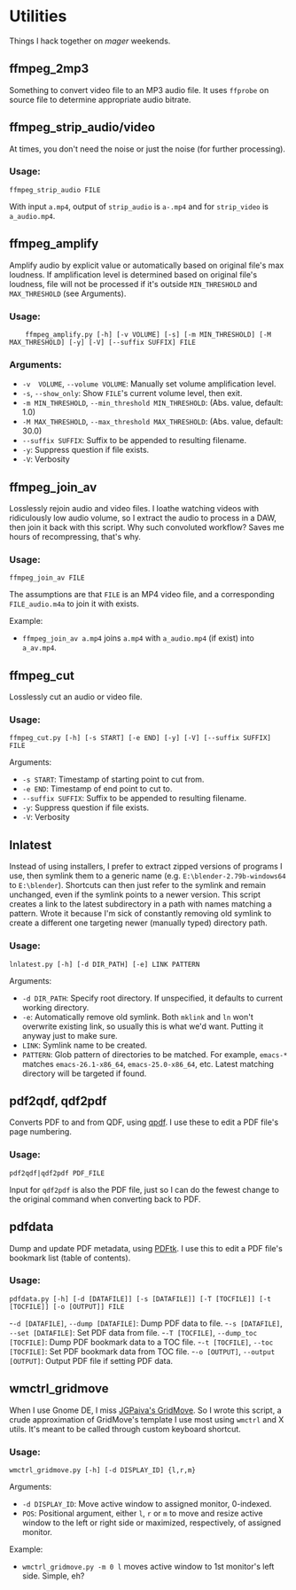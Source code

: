 # Utilities

Things I hack together on _mager_ weekends. 

## ffmpeg_2mp3

Something to convert video file to an MP3 audio file. It uses `ffprobe` on source file to determine appropriate audio bitrate.

## ffmpeg_strip_audio/video

At times, you don't need the noise or just the noise (for further processing).

### Usage: 
`ffmpeg_strip_audio FILE`

With input `a.mp4`, output of `strip_audio` is `a-.mp4` and for `strip_video` is `a_audio.mp4`.

## ffmpeg_amplify

Amplify audio by explicit value or automatically based on original file's max loudness. If amplification level is determined based on original file's loudness, file will not be processed if it's outside `MIN_THRESHOLD` and `MAX_THRESHOLD` (see Arguments).

### Usage: 
`    ffmpeg_amplify.py [-h] [-v VOLUME] [-s] [-m MIN_THRESHOLD]
    [-M MAX_THRESHOLD] [-y] [-V] [--suffix SUFFIX]
    FILE`

### Arguments:
- `-v  VOLUME`, `--volume VOLUME`: Manually set volume amplification level.
- `-s`, `--show_only`: Show `FILE`'s current volume level, then exit.
- `-m MIN_THRESHOLD`, `--min_threshold MIN_THRESHOLD`: (Abs. value, default: 1.0)
- `-M MAX_THRESHOLD`, `--max_threshold MAX_THRESHOLD`: (Abs. value, default: 30.0)
- `--suffix SUFFIX`: Suffix to be appended to resulting filename.
- `-y`: Suppress question if file exists.
- `-V`: Verbosity

## ffmpeg_join_av

Losslessly rejoin audio and video files. I loathe watching videos with ridiculously low audio volume, so I extract the audio to process in a DAW, then join it back with this script. Why such convoluted workflow? Saves me hours of recompressing, that's why.

### Usage: 
`ffmpeg_join_av FILE`

The assumptions are that `FILE` is an MP4 video file, and a corresponding `FILE_audio.m4a` to join it with exists.

Example:
- `ffmpeg_join_av a.mp4` joins `a.mp4` with `a_audio.mp4` (if exist) into `a_av.mp4`.

## ffmpeg_cut

Losslessly cut an audio or video file.

### Usage: 
`ffmpeg_cut.py [-h] [-s START] [-e END] [-y] [-V] [--suffix SUFFIX] FILE` 

Arguments:
- `-s START`: Timestamp of starting point to cut from.
- `-e END`: Timestamp of end point to cut to.
- `--suffix SUFFIX`: Suffix to be appended to resulting filename.
- `-y`: Suppress question if file exists.
- `-V`: Verbosity

## lnlatest

Instead of using installers, I prefer to extract zipped versions of programs I use, then symlink them to a generic name (e.g. `E:\blender-2.79b-windows64` to `E:\blender`). Shortcuts can then just refer to the symlink and remain unchanged, even if the symlink points to a newer version. This script creates a link to the latest subdirectory in a path with names matching a pattern. Wrote it because I'm sick of constantly removing old symlink to create a different one targeting newer (manually typed) directory path.

### Usage: 
`lnlatest.py [-h] [-d DIR_PATH] [-e] LINK PATTERN`

Arguments:
- `-d DIR_PATH`: Specify root directory. If unspecified, it defaults to current working directory.
- `-e`: Automatically remove old symlink. Both `mklink` and `ln` won't overwrite existing link, so usually this is what we'd want. Putting it anyway just to make sure.
- `LINK`: Symlink name to be created.
- `PATTERN`: Glob pattern of directories to be matched. For example, `emacs-*` matches `emacs-26.1-x86_64`, `emacs-25.0-x86_64`, etc. Latest matching directory will be targeted if found.

## pdf2qdf, qdf2pdf

Converts PDF to and from QDF, using [qpdf](https://github.com/qpdf/qpdf). I use these to edit a PDF file's page numbering.

### Usage:
`pdf2qdf|qdf2pdf PDF_FILE`

Input for `qdf2pdf` is also the PDF file, just so I can do the fewest change to the original command when converting back to PDF.

## pdfdata

Dump and update PDF metadata, using [PDFtk](https://www.pdflabs.com/tools/pdftk-the-pdf-toolkit/). I use this to edit a PDF file's bookmark list (table of contents).

### Usage:
`pdfdata.py [-h] [-d [DATAFILE]] [-s [DATAFILE]] [-T [TOCFILE]]
                  [-t [TOCFILE]] [-o [OUTPUT]]
                  FILE`

-`-d [DATAFILE]`, `--dump [DATAFILE]`: Dump PDF data to file.
-`-s [DATAFILE]`, `--set [DATAFILE]`: Set PDF data from file.
-`-T [TOCFILE]`, `--dump_toc [TOCFILE]`: Dump PDF bookmark data to a TOC file.
-`-t [TOCFILE]`, `--toc [TOCFILE]`: Set PDF bookmark data from TOC file.
-`-o [OUTPUT]`, `--output [OUTPUT]`: Output PDF file if setting PDF data.

## wmctrl_gridmove

When I use Gnome DE, I miss [JGPaiva's GridMove](http://www.dcmembers.com/jgpaiva/). So I wrote this script, a crude approximation of GridMove's template I use most using `wmctrl` and X utils. It's meant to be called through custom keyboard shortcut.

### Usage: 
`wmctrl_gridmove.py [-h] [-d DISPLAY_ID] {l,r,m}`

Arguments:
- `-d DISPLAY_ID`: Move active window to assigned monitor, 0-indexed.
- `POS`: Positional argument, either `l`, `r` or `m` to move and resize active window to the left or right side or maximized, respectively, of assigned monitor.

Example:
- `wmctrl_gridmove.py -m 0 l` moves active window to 1st monitor's left side. Simple, eh?
